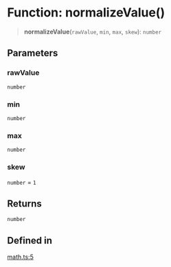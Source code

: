 # Function: normalizeValue()

> **normalizeValue**(`rawValue`, `min`, `max`, `skew`): `number`

## Parameters

### rawValue

`number`

### min

`number`

### max

`number`

### skew

`number` = `1`

## Returns

`number`

## Defined in

[math.ts:5](https://github.com/m1m0zzz/tremolo-ui/blob/b56a5f0b94efb6c6ac5cbeb66aa5dd9883f9257e/packages/functions/src/math.ts#L5)
